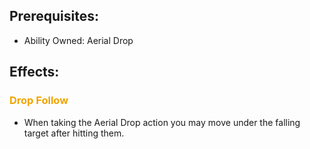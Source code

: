 ## Prerequisites: 
- Ability Owned: Aerial Drop
## Effects:
### <span style="font-weight:bold;color:rgb(240, 164, 0)">Drop Follow</span>
- When taking the Aerial Drop action you may move under the falling target after hitting them.